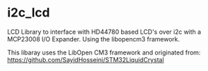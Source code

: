 # i2c_lcd

LCD Library to interface with HD44780 based LCD's over i2c with a MCP23008 I/O Expander.
Using the libopencm3 framework.

This libaray uses the LibOpen CM3 framework and originated from:
https://github.com/SayidHosseini/STM32LiquidCrystal
